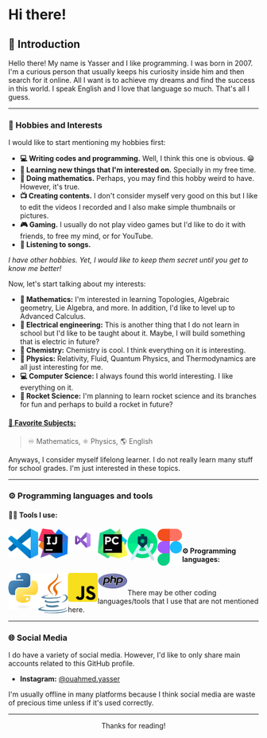 # Hi there!

## 📙 Introduction

Hello there! My name is Yasser and I like programming. I was born in 2007. I'm a curious person that usually keeps his curiosity inside him and then search for it online. All I want is to achieve my dreams and find the success in this world. I speak English and I love that language so much. That's all I guess. 

---

### 👾 Hobbies and Interests

I would like to start mentioning my hobbies first:

- **💻 Writing codes and programming.** Well, I think this one is obvious. 😁
- **📖 Learning new things that I'm interested on.** Specially in my free time.
- **🧮 Doing mathematics.** Perhaps, you may find this hobby weird to have. However, it's true.
- **📺 Creating contents.** I don't consider myself very good on this but I like to edit the videos I recorded and I also make simple thumbnails or pictures.
- **🎮 Gaming.** I usually do not play video games but I'd like to do it with friends, to free my mind, or for YouTube.
- **🎵 Listening to songs.**  

*I have other hobbies. Yet, I would like to keep them secret until you get to know me better!*

Now, let's start talking about my interests:

- **📘 Mathematics:** I'm interested in learning Topologies, Algebraic geometry, Lie Algebra, and more. In addition, I'd like to level up to Advanced Calculus.
- **🔌 Electrical engineering:** This is another thing that I do not learn in school but I'd like to be taught about it. Maybe, I will build something that is electric in future?
- **🧪 Chemistry:** Chemistry is cool. I think everything on it is interesting.
- **🍎 Physics:** Relativity, Fluid, Quantum Physics, and Thermodynamics are all just interesting for me. 
- **💻 Computer Science:** I always found this world interesting. I like everything on it.
- **🚀 Rocket Science:** I'm planning to learn rocket science and its branches for fun and perhaps to build a rocket in future?

#### <u>**🏫 Favorite Subjects:**</u>

> ♾️ Mathematics, ⚛️ Physics, 🌎 English

Anyways, I consider myself lifelong learner. I do not really learn many stuff for school grades. I'm just interested in these topics.

---

### ⚙️ Programming languages and tools

#### **👨‍💻 Tools I use:**

<div align="center">
<img src=".\logos\vscode.png" style="width:60px;" align="left" />

<img src=".\logos\IntelliJ_IDEA_icon.png" style="width:60px;" align="left" />

<img src=".\logos\Visual-Studio.svg" style="width:60px;" align="left" />

<img src=".\logos\PyCharm.svg" style="width:60px;" align="left" />

<img src=".\logos\Android-Studio.png" style="width:60px;" align="left" />

<img src=".\logos\Figma-Icon.svg" style="width:50px;" align="left" />
</div>

<br/>

#### **⚙️ Programming languages:**

<div  align="center">
<img src=".\logos\python-logo.svg" style="width:60px;" align="left" />

<img src=".\logos\Java.svg" style="width:60px;" align="left" />

<img src=".\logos\JavaScript.png" style="width:60px; border-radius: 5px;" align="left" />

<img src=".\logos\PHP.svg" style="width:60px;" align="left" />
</div>

<br/>

There may be other coding languages/tools that I use that are not mentioned here.

---

### 🌐 Social Media

I do have a variety of social media. However, I'd like to only share main accounts related to this GitHub profile. 

- **Instagram:** [@ouahmed.yasser](https://www.instagram.com/ouahmed.yasser/)

I'm usually offline in many platforms because I think social media are waste of precious time unless if it's used correctly.

---


<div align="center">
    Thanks for reading!
</div>

